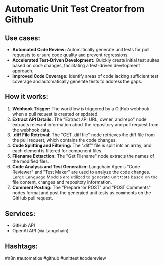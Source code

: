 # Automatic Unit Test Creator from Github

## Use cases:

- **Automated Code Review:** Automatically generate unit tests for pull requests to ensure code quality and prevent regressions.
- **Accelerated Test-Driven Development:** Quickly create initial test suites based on code changes, facilitating a test-driven development approach.
- **Improved Code Coverage:** Identify areas of code lacking sufficient test coverage and automatically generate tests to address the gaps.

## How it works:

1.  **Webhook Trigger:** The workflow is triggered by a GitHub webhook when a pull request is created or updated.
2.  **Extract API Details:** The "Extract API URL, owner, and repo" node extracts relevant information about the repository and pull request from the webhook data.
3.  **.diff File Retrieval:** The "GET .diff file" node retrieves the diff file from the pull request, which contains the code changes.
4.  **Code Splitting and Filtering:** The ".diff" file is split into an array, and each element is filtered for component files.
5.  **Filename Extraction:** The "Get Filename" node extracts the names of the modified files.
6.  **Code Analysis and Test Generation:** Langchain Agents "Code Reviewer" and "Test Maker" are used to analyze the code changes.  Large Language Models are utilized to generate unit tests based on the file content, changes and repository information.
7.  **Comment Posting:** The "Prepare for POST" and "POST Comments" nodes format and post the generated unit tests as comments on the GitHub pull request.

## Services:

*   GitHub API
*   OpenAI API (via Langchain)

## Hashtags:

#n8n #automation #github #unittest #codereview
